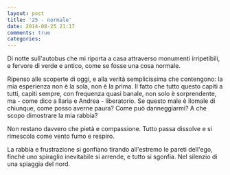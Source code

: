 ```yaml
---
layout: post
title: '25 - normale'
date: 2014-08-25 21:17
comments: true
categories: 
---
```

Di notte sull'autobus che mi riporta a casa attraverso monumenti irripetibili, e fervore di verde e antico, come se fosse una cosa normale.

Ripenso alle scoperte di oggi, e alla verità semplicissima che contengono: la mia esperienza non è la sola, non è la prima. Il fatto che tutto questo capiti a tutti, capiti sempre, con frequenza quasi banale, non solo è sorprendente, ma - come dico a Ilaria e Andrea - liberatorio. Se questo male è ilomale di chiunque, come posso averne paura? Come può danneggiarmi? A che scopo dimostrare la mia rabbia?

Non restano davvero che pietà e compassione. Tutto passa dissolve e si rimescola come vento fumo e respiro.

La rabbia e frustrazione si gonfiano tirando all'estremo le pareti dell'ego, finché uno spiraglio inevitabile si arrende, e tutto si sgonfia. Nel silenzio di una spiaggia del nord.